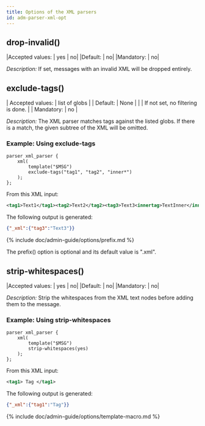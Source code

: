 ```yaml
---
title: Options of the XML parsers
id: adm-parser-xml-opt
---
```


## drop-invalid()

|Accepted values:   |   yes \| no|
|Default:   |  no|
|Mandatory:  | no|

*Description:* If set, messages with an invalid XML will be dropped entirely.

## exclude-tags()

| Accepted values:    | list of globs                     |
| Default:   | None                              |
|            | If not set, no filtering is done. |
| Mandatory: | no                                |

*Description:* The XML parser matches tags against the listed globs.
If there is a match, the given subtree of the XML will be omitted.

### Example: Using exclude-tags

```config
parser xml_parser {
    xml(
        template("$MSG")
        exclude-tags("tag1", "tag2", "inner*")
    );
};
```

From this XML input:

```xml
<tag1>Text1</tag1><tag2>Text2</tag2><tag3>Text3<innertag>TextInner</innertag></tag3>
```

The following output is generated:

```json
{"_xml":{"tag3":"Text3"}}
```

{% include doc/admin-guide/options/prefix.md %}

The prefix() option is optional and its default value is \".xml\".

## strip-whitespaces()

|Accepted values: |     yes \| no|
|Default: |    no|
|Mandatory: |  no|

*Description:* Strip the whitespaces from the XML text nodes before adding
them to the message.

### Example: Using strip-whitespaces

```config
parser xml_parser {
    xml(
        template("$MSG")
        strip-whitespaces(yes)
    );
};
```

From this XML input:

```xml
<tag1> Tag </tag1>
```

The following output is generated:

```json
{"_xml":{"tag1":"Tag"}}
```

{% include doc/admin-guide/options/template-macro.md %}
